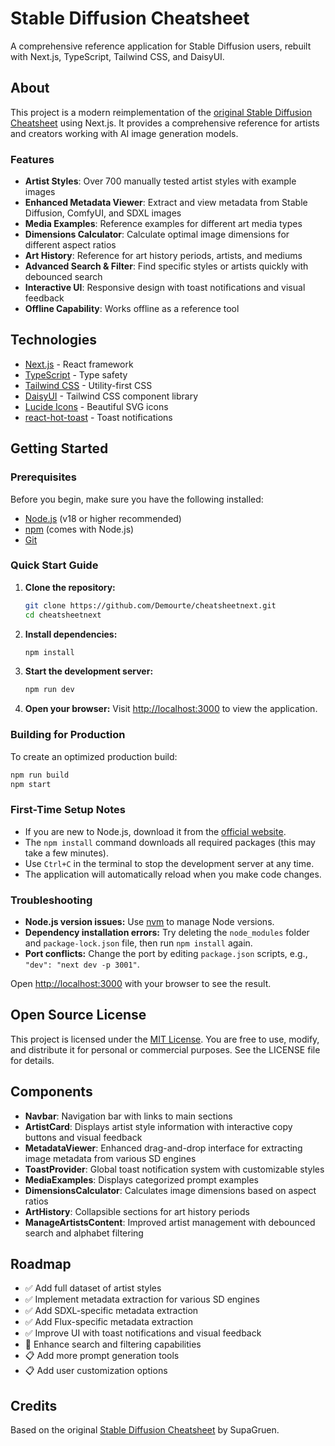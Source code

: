 # Stable Diffusion Cheatsheet

A comprehensive reference application for Stable Diffusion users, rebuilt with Next.js, TypeScript, Tailwind CSS, and DaisyUI.

## About

This project is a modern reimplementation of the [original Stable Diffusion Cheatsheet](https://github.com/SupaGruen/StableDiffusion-CheatSheet) using Next.js. It provides a comprehensive reference for artists and creators working with AI image generation models.

### Features

- **Artist Styles**: Over 700 manually tested artist styles with example images
- **Enhanced Metadata Viewer**: Extract and view metadata from Stable Diffusion, ComfyUI, and SDXL images
- **Media Examples**: Reference examples for different art media types
- **Dimensions Calculator**: Calculate optimal image dimensions for different aspect ratios
- **Art History**: Reference for art history periods, artists, and mediums
- **Advanced Search & Filter**: Find specific styles or artists quickly with debounced search
- **Interactive UI**: Responsive design with toast notifications and visual feedback
- **Offline Capability**: Works offline as a reference tool

## Technologies

- [Next.js](https://nextjs.org) - React framework
- [TypeScript](https://www.typescriptlang.org/) - Type safety
- [Tailwind CSS](https://tailwindcss.com/) - Utility-first CSS
- [DaisyUI](https://daisyui.com/) - Tailwind CSS component library
- [Lucide Icons](https://lucide.dev/) - Beautiful SVG icons
- [react-hot-toast](https://react-hot-toast.com/) - Toast notifications

## Getting Started

### Prerequisites
Before you begin, make sure you have the following installed:

- [Node.js](https://nodejs.org/) (v18 or higher recommended)
- [npm](https://www.npmjs.com/) (comes with Node.js)
- [Git](https://git-scm.com/)

### Quick Start Guide

1. **Clone the repository:**
   ```bash
   git clone https://github.com/Demourte/cheatsheetnext.git
   cd cheatsheetnext
   ```
2. **Install dependencies:**
   ```bash
   npm install
   ```
3. **Start the development server:**
   ```bash
   npm run dev
   ```
4. **Open your browser:**
   Visit [http://localhost:3000](http://localhost:3000) to view the application.

### Building for Production
To create an optimized production build:
```bash
npm run build
npm start
```

### First-Time Setup Notes
- If you are new to Node.js, download it from the [official website](https://nodejs.org/).
- The `npm install` command downloads all required packages (this may take a few minutes).
- Use `Ctrl+C` in the terminal to stop the development server at any time.
- The application will automatically reload when you make code changes.

### Troubleshooting
- **Node.js version issues:** Use [nvm](https://github.com/nvm-sh/nvm) to manage Node versions.
- **Dependency installation errors:** Try deleting the `node_modules` folder and `package-lock.json` file, then run `npm install` again.
- **Port conflicts:** Change the port by editing `package.json` scripts, e.g., `"dev": "next dev -p 3001"`.

Open [http://localhost:3000](http://localhost:3000) with your browser to see the result.

## Open Source License

This project is licensed under the [MIT License](./LICENSE). You are free to use, modify, and distribute it for personal or commercial purposes. See the LICENSE file for details.

## Components

- **Navbar**: Navigation bar with links to main sections
- **ArtistCard**: Displays artist style information with interactive copy buttons and visual feedback
- **MetadataViewer**: Enhanced drag-and-drop interface for extracting image metadata from various SD engines
- **ToastProvider**: Global toast notification system with customizable styles
- **MediaExamples**: Displays categorized prompt examples
- **DimensionsCalculator**: Calculates image dimensions based on aspect ratios
- **ArtHistory**: Collapsible sections for art history periods
- **ManageArtistsContent**: Improved artist management with debounced search and alphabet filtering

## Roadmap

- ✅ Add full dataset of artist styles
- ✅ Implement metadata extraction for various SD engines
- ✅ Add SDXL-specific metadata extraction
- ✅ Add Flux-specific metadata extraction
- ✅ Improve UI with toast notifications and visual feedback
- 🔄 Enhance search and filtering capabilities
- 📋 Add more prompt generation tools
- 📋 Add user customization options

## Credits

Based on the original [Stable Diffusion Cheatsheet](https://github.com/SupaGruen/StableDiffusion-CheatSheet) by SupaGruen.
